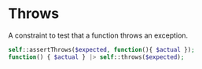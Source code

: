 # Throws

A constraint to test that a function throws an exception.

```php
self::assertThrows($expected, function(){ $actual });
function() { $actual } |> self::throws($expected);
```

